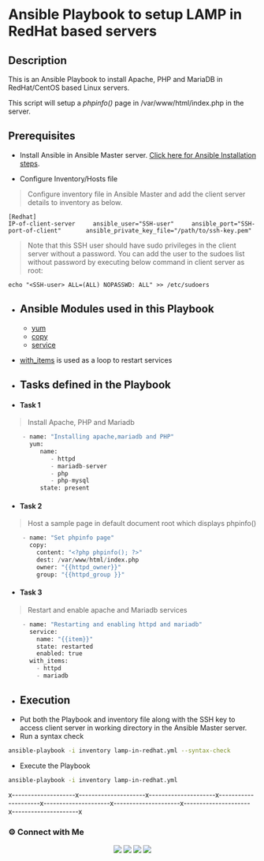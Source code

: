# Ansible Playbook to setup LAMP in RedHat based servers

## Description

This is an Ansible Playbook to install Apache, PHP and MariaDB in RedHat/CentOS based Linux servers.

This script will setup a *phpinfo()* page in /var/www/html/index.php in the server.

## Prerequisites

- Install Ansible in Ansible Master server. [Click here for Ansible Installation steps](https://docs.ansible.com/ansible/latest/installation_guide/intro_installation.html).

- Configure Inventory/Hosts file


>Configure inventory file in Ansible Master and add the client server details to inventory as below.

```
[Redhat]
IP-of-client-server	    ansible_user="SSH-user"		ansible_port="SSH-port-of-client"	    ansible_private_key_file="/path/to/ssh-key.pem"
```
>Note that this SSH user should have sudo privileges in the client server without a password.
>You can add the user to the sudoes list without password by executing below command in client server as root:

```shell
echo "<SSH-user> ALL=(ALL) NOPASSWD: ALL" >> /etc/sudoers
```
- ## Ansible Modules used in this Playbook
  - [yum](https://docs.ansible.com/ansible/latest/collections/ansible/builtin/yum_module.html)
  - [copy](https://docs.ansible.com/ansible/latest/collections/ansible/builtin/copy_module.html)
  - [service](https://docs.ansible.com/ansible/latest/collections/ansible/builtin/service_module.html)
  
- [with_items](https://docs.ansible.com/ansible/latest/user_guide/playbooks_loops.html) is used as a loop to restart services

- ## Tasks defined in the Playbook


 - #### Task 1
 >Install Apache, PHP and Mariadb
 
```python    
    - name: "Installing apache,mariadb and PHP"
      yum:
         name:
            - httpd
            - mariadb-server
            - php
            - php-mysql
         state: present
```

 - #### Task 2
>Host a sample page in default document root which displays phpinfo()

```python 
    - name: "Set phpinfo page"
      copy:
        content: "<?php phpinfo(); ?>"
        dest: /var/www/html/index.php
        owner: "{{httpd_owner}}"
        group: "{{httpd_group }}"
```

  - #### Task 3
 >Restart and enable apache and Mariadb services

```python
    - name: "Restarting and enabling httpd and mariadb"
      service: 
        name: "{{item}}"
        state: restarted
        enabled: true
      with_items:
        - httpd
        - mariadb
```
- ## Execution
 - Put both the Playbook and inventory file along with the SSH key to access client server in working directory in the Ansible Master server.
 - Run a syntax check
 ```bash
ansible-playbook -i inventory lamp-in-redhat.yml --syntax-check
```
 - Execute the Playbook
 ```bash
ansible-playbook -i inventory lamp-in-redhat.yml
```

x--------------------x---------------------x---------------------x---------------------x---------------------x---------------------x---------------------x---------------------x
### ⚙️ Connect with Me 

<p align="center">
<a href="mailto:dilshad.lalu@gmail.com"><img src="https://img.shields.io/badge/Gmail-D14836?style=for-the-badge&logo=gmail&logoColor=white"/></a>
<a href="https://www.linkedin.com/in/dilshadkp/"><img src="https://img.shields.io/badge/LinkedIn-0077B5?style=for-the-badge&logo=linkedin&logoColor=white"/></a> 
<a href="https://www.instagram.com/dilshad_a.k.a_lalu/"><img src="https://img.shields.io/badge/Instagram-E4405F?style=for-the-badge&logo=instagram&logoColor=white"/></a>
<a href="https://wa.me/%2B919567344212?text=This%20message%20from%20GitHub."><img src="https://img.shields.io/badge/WhatsApp-25D366?style=for-the-badge&logo=whatsapp&logoColor=white"/></a><br />
